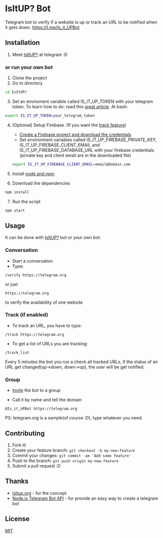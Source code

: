 # IsItUP? Bot
Telegram bot to verify if a website is up or track an URL to be notified when it gets down. https://t.me/Is_it_UPBot

## Installation

1. Meet [IsItUP?](https://t.me/Is_it_UPBot) at telegram :D

### or run your own bot
1. Clone the project
2. Go to directory
```bash
cd IsItUP/
```

3. Set an enviroment variable called IS_IT_UP_TOKEN with your telegram token.
To learn how to do: read this [great article](https://www.schrodinger.com/kb/1842).
At bash:
```bash
export IS_IT_UP_TOKEN=your_telegram_token
```
4. (Optional) Setup Firebase. (If you want the [track feature](#track-if-enabled))
    * [Create a Firebase project and download the credentials](https://firebase.google.com/docs/server/setup)
    * Set environment variables called IS_IT_UP_FIREBASE_PRIVATE_KEY,
    IS_IT_UP_FIREBASE_CLIENT_EMAIL and  IS_IT_UP_FIREBASE_DATABASE_URL with your firebase credentials (private key and client email are in the downloaded file)
    ```bash
    export IS_IT_UP_FIREBASE_CLIENT_EMAIL=email@domain.com
    ```

5. Install [node and npm](https://docs.npmjs.com/getting-started/installing-node)

6. Download the dependencies
```bash
npm install
```

7. Run the script
```bash
npm start
```

## Usage

It can be done with [IsItUP?](https://t.me/Is_it_UPBot) bot or your own bot.

### Conversation

* Start a conversation
* Type:
```
/verify https://telegram.org
```
or just
```
https://telegram.org
```
to verify the availability of one website

### Track (if enabled)
* To track an URL, you have to type:
```
/track https://telegram.org
```
* To get a list of URLs you are tracking:
```
/track_list
```

Every 5 minutes the bot you run a check all tracked URLs, if the status of an URL get changed(up->down, down->up), the user will be get notified.

### Group
* [Invite](http://stackoverflow.com/a/40175742) the bot to a group

* Call it by name and tell the domain
```
@Is_it_UPBot https://telegram.org
```

PS: telegram.org is a sample(of course :D), type whatever you need.

## Contributing

1. Fork it!
2. Create your feature branch: `git checkout -b my-new-feature`
3. Commit your changes: `git commit -am 'Add some feature'`
4. Push to the branch: `git push origin my-new-feature`
5. Submit a pull request :D

## Thanks

* [isitup.org](https://isitup.org/) - for the concept
* [Node.js Telegram Bot API](https://github.com/yagop/node-telegram-bot-api) - for provide an easy way to create a telegram bot


## License
[MIT](LICENSE.md)
